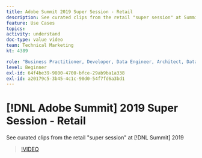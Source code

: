 ```yaml
---
title: Adobe Summit 2019 Super Session - Retail
description: See curated clips from the retail "super session" at Summit 2019
feature: Use Cases
topics: 
activity: understand
doc-type: value video
team: Technical Marketing
kt: 4389

role: "Business Practitioner, Developer, Data Engineer, Architect, Data Architect, Administrator, Leader"
level: Beginner
exl-id: 64f4be39-9800-4700-bfce-29ab9ba1a338
exl-id: a20179c5-3b45-4c1c-90d0-54f7fd6a3bd1
---
```

# [!DNL Adobe Summit] 2019 Super Session - Retail

See curated clips from the retail "super session" at [!DNL Summit] 2019

>[!VIDEO](https://video.tv.adobe.com/v/30549/?quality=12)
